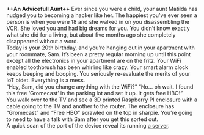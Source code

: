 **++An Advicefull Aunt++**
Ever since you were a child, your aunt Matilda has nudged you to becoming a hacker like her. The happiest you’ve ever seen a person is when you were 18 and she walked in on you disassembling the VCR. She loved you and had big dreams for you. You didn’t know exactly what she did for a living, but about five months ago she completely disappeared without a word.<br>
Today is your 20th birthday, and you’re hanging out in your apartment with your roommate, Sam. It’s been a pretty regular morning up until this point except all the electronics in your apartment are on the fritz. Your WiFi enabled toothbrush has been whirling like crazy. Your smart alarm clock keeps beeping and booping. You seriously re-evaluate the merits of your IoT bidet. Everything is a mess.<br>
“Hey, Sam, did you change anything with the WiFi?”
“No… oh wait. I found this free ‘Gromecast’ in the parking lot and set it up. It gets free HBO!”<br>
You walk over to the TV and see a 3D printed Raspberry PI enclosure with a cable going to the TV and another to the router. The enclosure has “Gromecast” and “Free HBO” scrawled on the top in sharpie. You’re going to need to have a talk with Sam after you get this sorted out.<br>
A quick scan of the port of the device reveal its running <a href="telnet://talk-to-me-dd00922915bfc3f1.squarectf.com:5678">a server</a>.